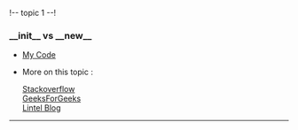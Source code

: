 !-- topic 1 --! 

<h3> __init__ vs __new__ </h3>

- <a href="/practice_1_init_new.py">My Code</a> 

- More on this topic : 

    <a href="https://stackoverflow.com/questions/674304/why-is-init-always-called-after-new">Stackoverflow</a> 
    <br>
    <a href="https://www.geeksforgeeks.org/__new__-in-python/">GeeksForGeeks</a> 
    <br>
    <a href="https://howto.lintel.in/python-__new__-magic-method-explained/">Lintel Blog</a> 


<hr>
 